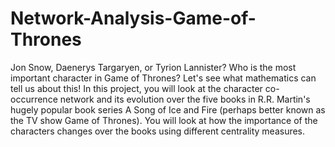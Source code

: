 # Network-Analysis-Game-of-Thrones
Jon Snow, Daenerys Targaryen, or Tyrion Lannister? Who is the most important character in Game of Thrones? Let's see what mathematics can tell us about this!  In this project, you will look at the character co-occurrence network and its evolution over the five books in R.R. Martin's hugely popular book series A Song of Ice and Fire (perhaps better known as the TV show Game of Thrones). You will look at how the importance of the characters changes over the books using different centrality measures.
